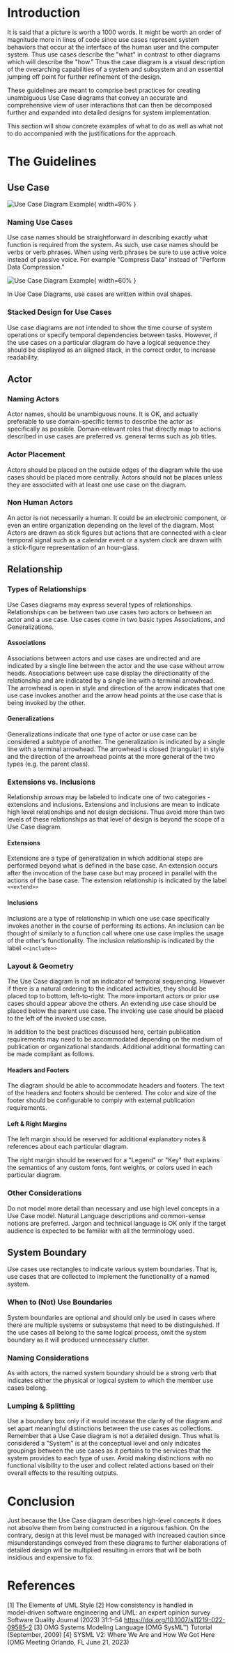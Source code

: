 # Introduction

 It is said that a picture is worth a 1000 words. It might be worth an order of magnitude more in lines of code since use cases represent system behaviors that occur at the interface of the human user and the computer system. Thus use cases describe the "what" in contrast to other diagrams which will describe the "how." Thus the case diagram is a visual description of the overarching capabilities of a system and subsystem and an essential jumping off point for further refinement of the design.

These guidelines are meant to comprise best practices for creating unambiguous Use Case diagrams that convey an accurate and comprehensive view of user interactions that can then be decomposed further and expanded into detailed designs for system implementation.

This section will show concrete examples of what to do as well as what not to do accompanied with the justifications for the approach.

# The Guidelines
## Use Case
![Use Case Diagram Example](images/usecase1.png){ width=90% }


### Naming Use Cases
Use case names should be straightforward in describing exactly what function is required from the system. As such, use case names should be verbs or verb phrases. When using verb phrases be sure to use active voice instead of passive voice. For example "Compress Data" instead of "Perform Data Compression."

![Use Case Diagram Example](images/usecase.png){ width=60% }

In Use Case Diagrams, use cases are written within oval shapes.

### Stacked Design for Use Cases
Use case diagrams are not intended to show the time course of system operations or specify temporal dependencies between tasks. However, if the use cases on a particular diagram do have  a logical sequence they should be displayed as an aligned stack, in the correct order, to increase readability.
## Actor

### Naming Actors
Actor names, should be unambiguous nouns.  It is OK, and actually preferable to use domain-specific terms to describe the actor as specifically as possible. Domain-relevant roles that directly map to actions described in use cases are preferred vs. general terms such as job titles. 
### Actor Placement
Actors should be placed on the outside edges of the diagram while the use cases should be placed more centrally.  Actors should not be places unless they are associated with at least one use case on the diagram. 

### Non Human Actors
An actor is not necessarily a human. It could be an electronic component, or even an entire organization depending on the level of the diagram. Most Actors are drawn as stick figures but actions that are connected with a clear temporal signal such as a calendar event or a system clock are drawn with a stick-figure representation of an hour-glass.



## Relationship

### Types of Relationships

Use Cases diagrams may express several types of relationships. Relationships can be between two use cases two actors or between an actor and a use case. Use cases come in two basic types Associations, and Generalizations.

#### Associations
Associations between actors and use cases are undirected and are indicated by a single line between the actor and the use case without arrow heads. Associations between use case display the directionality of the relationship and are indicated by a single line with a terminal arrowhead. The arrowhead is open in style and direction of the arrow indicates that one use case invokes another and the arrow head points at the use case that is being invoked by the other.

#### Generalizations
Generalizations indicate that one type of actor or use case can be considered a subtype of another. The generalization is indicated by a single line with a terminal arrowhead. The arrowhead is closed (triangular) in style and the direction of the arrowhead points at the more general of the two types (e.g. the parent class).

### Extensions vs. Inclusions
Relationship arrows may be labeled to indicate one of two categories - extensions and inclusions. Extensions and inclusions are mean to indicate high level relationships and not design decisions. Thus avoid more than two levels of these relationships as that level of design is beyond the scope of a Use Case diagram.

#### Extensions
Extensions are a type of generalization in which additional steps are performed beyond what is defined in the base case. An extension occurs after the invocation of the base case but may proceed in parallel with the actions of the base case. The extension relationship is indicated by the label `<<extend>>`

#### Inclusions
Inclusions are a type of relationship in which one use case specifically invokes another in the course of performing its actions. An inclusion can be thought of similarly to a function call where one use case implies the usage of the other's functionality. The inclusion relationship is indicated by the label `<<include>>`

### Layout & Geometry
The Use Case diagram is not an indicator of temporal sequencing. However if there is a natural ordering to the indicated activities, they should be placed top to bottom, left-to-right. The more important actors or prior use cases should appear above the others. An extending use case should be placed below the parent use case. The invoking use case should be placed to the left of the invoked use case. 

In addition to the best practices discussed here, certain publication requirements may need to be accommodated depending on the medium of publication or organizational standards. Additional additional formatting can be made compliant as follows.
#### Headers and Footers
The diagram should be able to accommodate headers and footers.  The text of the headers and footers should be centered. The color and size of the footer should be configurable to comply with external publication requirements.
#### Left & Right Margins
The left margin should be reserved for additional explanatory notes & references about each particular diagram.

The right margin should be reserved for a "Legend" or "Key" that explains the semantics of any custom fonts, font weights, or colors used in each particular diagram. 
### Other Considerations
Do not model more detail than necessary and use high level concepts in a Use Case model. Natural Language descriptions and common-sense notions are preferred. Jargon and technical language is OK only if the target audience is expected to be familiar with all the terminology used.

## System Boundary
Use cases use rectangles to indicate various system boundaries. That is, use cases that are collected to implement the functionality of a named system.
### When to (Not) Use Boundaries
System boundaries are optional and should only be used in cases where there are multiple systems or subsystems that need to be distinguished. If the use cases all belong to the same logical process, omit the system boundary as it will produced unnecessary clutter. 
### Naming Considerations
As with actors, the named system boundary should be a strong verb that indicates either the physical or logical system to which the member use cases belong.
### Lumping & Splitting
Use a boundary box only if it would increase the clarity of the diagram and set apart meaningful distinctions between the use cases as collections. Remember that a Use Case diagram is not a detailed design. Thus what is considered a "System" is at the conceptual level and only indicates groupings between the use cases as it pertains to the services that the system provides to each type of user.  Avoid making distinctions with no functional visibility to the user and collect related actions based on their overall effects to the resulting outputs.

# Conclusion

Just because the Use Case diagram describes high-level concepts it does not absolve them from being constructed in a rigorous fashion. On the contrary, design at this level must be managed with increased caution since misunderstandings conveyed from these diagrams to further elaborations of detailed design will be multiplied resulting in errors that will be both insidious and expensive to fix.

# References
\[1] The Elements of UML Style
\[2] How consistency is handled in model‑driven software engineering and UML: an expert opinion survey Software Quality Journal (2023) 31:1–54 https://doi.org/10.1007/s11219-022-09585-2
\[3] OMG Systems Modeling Language (OMG SysML™) Tutorial (September, 2009)
\[4] SYSML V2: Where We Are and How We Got Here (OMG Meeting Orlando, FL June 21, 2023)